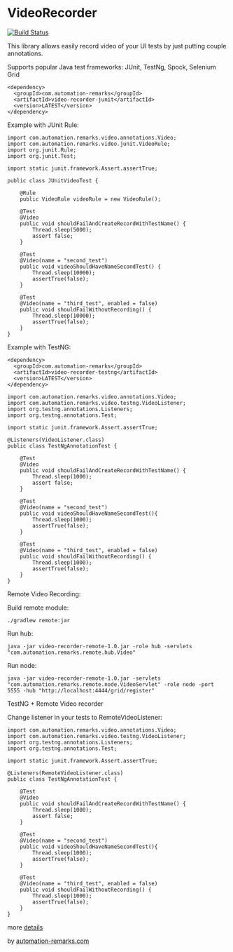 # VideoRecorder

[![Build Status](https://travis-ci.org/SergeyPirogov/VideoRecorder.svg?branch=master)](https://travis-ci.org/SergeyPirogov/VideoRecorder)

This library allows easily record video of your UI tests by just putting couple annotations.

Supports popular Java test frameworks: JUnit, TestNg, Spock, Selenium Grid

```
<dependency>
  <groupId>com.automation-remarks</groupId>
  <artifactId>video-recorder-junit</artifactId>
  <version>LATEST</version>
</dependency>
```

Example with JUnit Rule:

```
import com.automation.remarks.video.annotations.Video;  
import com.automation.remarks.video.junit.VideoRule;  
import org.junit.Rule;  
import org.junit.Test;

import static junit.framework.Assert.assertTrue;

public class JUnitVideoTest {

    @Rule
    public VideoRule videoRule = new VideoRule();

    @Test
    @Video
    public void shouldFailAndCreateRecordWithTestName() {
        Thread.sleep(5000);
        assert false;
    }

    @Test
    @Video(name = "second_test")
    public void videoShouldHaveNameSecondTest() {
        Thread.sleep(10000);
        assertTrue(false);
    }

    @Test
    @Video(name = "third_test", enabled = false)
    public void shouldFailWithoutRecording() {
        Thread.sleep(10000);
        assertTrue(false);
    }
}
```

Example with TestNG:

```
<dependency>
  <groupId>com.automation-remarks</groupId>
  <artifactId>video-recorder-testng</artifactId>
  <version>LATEST</version>
</dependency>
```


```
import com.automation.remarks.video.annotations.Video;  
import com.automation.remarks.video.testng.VideoListener;  
import org.testng.annotations.Listeners;  
import org.testng.annotations.Test;

import static junit.framework.Assert.assertTrue;

@Listeners(VideoListener.class)
public class TestNgAnnotationTest {

    @Test
    @Video
    public void shouldFailAndCreateRecordWithTestName() {
        Thread.sleep(1000);
        assert false;
    }

    @Test
    @Video(name = "second_test")
    public void videoShouldHaveNameSecondTest(){
        Thread.sleep(1000);
        assertTrue(false);
    }

    @Test
    @Video(name = "third_test", enabled = false)
    public void shouldFailWithoutRecording() {
        Thread.sleep(1000);
        assertTrue(false);
    }
}
```

Remote Video Recording:

Build remote module:

```
./gradlew remote:jar
```

Run hub:

```
java -jar video-recorder-remote-1.0.jar -role hub -servlets "com.automation.remarks.remote.hub.Video"
```

Run node:

```
java -jar video-recorder-remote-1.0.jar -servlets "com.automation.remarks.remote.node.VideoServlet" -role node -port 5555 -hub "http://localhost:4444/grid/register"
```

TestNG + Remote Video recorder

Change listener in your tests to RemoteVideoListener:

```
import com.automation.remarks.video.annotations.Video;
import com.automation.remarks.video.testng.VideoListener;
import org.testng.annotations.Listeners;
import org.testng.annotations.Test;

import static junit.framework.Assert.assertTrue;

@Listeners(RemoteVideoListener.class)
public class TestNgAnnotationTest {

    @Test
    @Video
    public void shouldFailAndCreateRecordWithTestName() {
        Thread.sleep(1000);
        assert false;
    }

    @Test
    @Video(name = "second_test")
    public void videoShouldHaveNameSecondTest(){
        Thread.sleep(1000);
        assertTrue(false);
    }

    @Test
    @Video(name = "third_test", enabled = false)
    public void shouldFailWithoutRecording() {
        Thread.sleep(1000);
        assertTrue(false);
    }
}
```

more [details](http://automation-remarks.com/remote-recorder/)

by [automation-remarks.com](http://automation-remarks.com/)